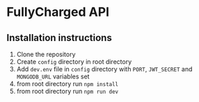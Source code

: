 # FullyCharged API

## Installation instructions

1. Clone the repository
2. Create `config` directory in root directory
3. Add `dev.env` file in `config` directory with `PORT`, `JWT_SECRET` and `MONGODB_URL` variables set
4. from root directory run `npm install`
5. from root directory run `npm run dev`
